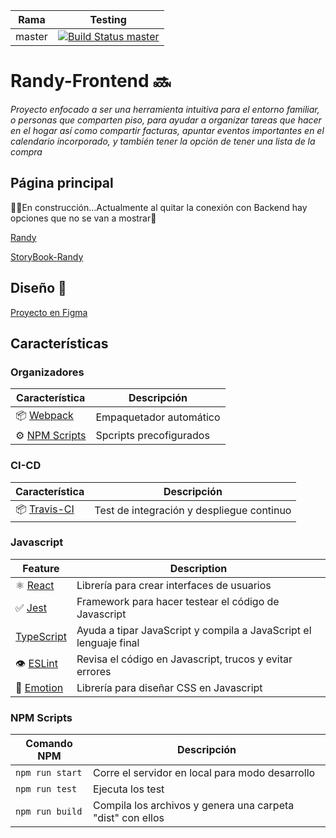 
| Rama   | Testing                                                                                                                                        |
| ------ | ---------------------------------------------------------------------------------------------------------------------------------------------- |
| master | [![Build Status master](https://travis-ci.org/fullstacktf/Randy-FrontEnd.svg?branch=master)](https://travis-ci.org/fullstacktf/Randy-FrontEnd) |

# Randy-Frontend :soon: 

*Proyecto enfocado a ser una herramienta intuitiva para el entorno familiar, o personas que comparten piso, para ayudar a organizar tareas que hacer en el hogar así como compartir facturas, apuntar eventos importantes en el calendario incorporado, y también tener la opción de tener una lista de la compra*

## Página principal 
:construction_worker::construction:En construcción...Actualmente al quitar la conexión con Backend hay opciones que no se van a mostrar:construction:

[Randy](https://rubenzagon.github.io/Randy-FrontEnd/)

[StoryBook-Randy](https://storybookrandy.netlify.com)

## Diseño :hear_no_evil:

[Proyecto en Figma](https://www.figma.com/proto/sjkbS1SuyS8MIUh0w4WmRN/Web-Desktop?node-id=21%3A206&viewport=-240%2C865%2C1.367720365524292&scaling=scale-down-width)

## Características

### Organizadores

| Característica                                        | Descripción             |
| ----------------------------------------------------- | ----------------------- |
| 📦 [Webpack](https://webpack.js.org/)                 | Empaquetador automático |
| ⚙️ [NPM Scripts](https://docs.npmjs.com/misc/scripts) | Spcripts precofigurados |

### CI-CD
| Característica                         | Descripción                               |
| -------------------------------------- | ----------------------------------------- |
| 📦 [Travis-CI](https://travis-ci.org/) | Test de integración y despliegue continuo |


### Javascript

| Feature                                            | Description                                                       |
| -------------------------------------------------- | ----------------------------------------------------------------- |
| :atom_symbol: [React](https://es.reactjs.org/)     | Librería para crear interfaces de usuarios                        |
| :white_check_mark: [Jest](https://jestjs.io/)      | Framework para hacer testear el código de Javascript              |
| [TypeScript](https://www.typescriptlang.org/)      | Ayuda a tipar JavaScript y compila a JavaScript el lenguaje final |
| 👁️ [ESLint](https://eslint.org/)                  | Revisa el código en Javascript, trucos y evitar errores           |
| 💅 [Emotion](https://emotion.sh/docs/introduction) | Librería para diseñar CSS en Javascript                           |


### NPM Scripts

| Comando NPM     | Descripción                                                |
| --------------- | ---------------------------------------------------------- |
| `npm run start` | Corre el servidor en local para modo desarrollo            |
| `npm run test`  | Ejecuta los test                                           |
| `npm run build` | Compila los archivos y genera una carpeta "dist" con ellos |




